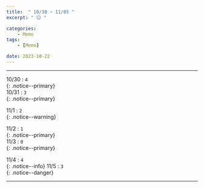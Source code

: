 ```yaml
---
title:  " 10/30 ~ 11/05 "
excerpt: " 😐 "

categories:
    - Memo
tags:
    - [Memo]

date: 2023-10-22
---
```

- - -
<!-- 약 -->

10/30 : `4`   
{: .notice--primary}  
10/31 : `3`   
{: .notice--primary}  

11/1 : `2`   
{: .notice--warning}  

11/2 : `1`   
{: .notice--primary}  
11/3 : `0`  
{: .notice--primary} 


11/4 : `4`      
{: .notice--info} 
11/5 : `3`   
{: .notice--danger}  


<!-- {: .notice}
{: .notice--primary}
{: .notice--info}
{: .notice--warning}
{: .notice--success}
{: .notice--danger} 
😄 😐 🙁 😡
-->
- - -